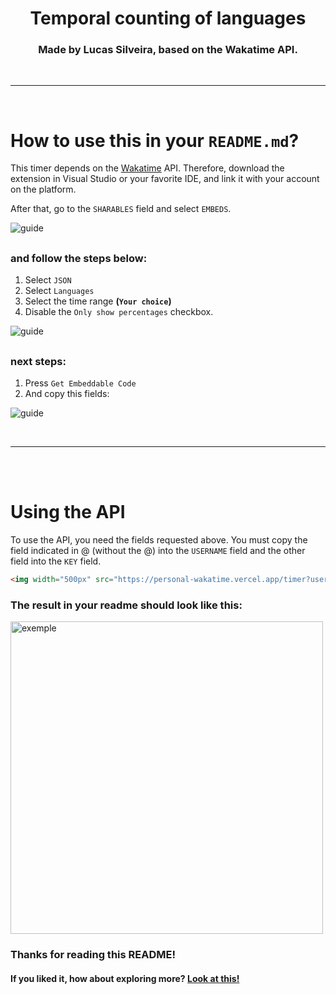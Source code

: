 <div align="center">
  <h1>
    Temporal counting of languages
  </h1>
  <h3>
    Made by Lucas Silveira, based on the Wakatime API.
  </h3>
</div>
<br>
<hr>
<br>

# How to use this in your `README.md`?
This timer depends on the [Wakatime](https://wakatime.com) API. Therefore, download the extension in Visual Studio or your favorite IDE, and link it with your account on the platform.

After that, go to the `SHARABLES` field and select `EMBEDS`.

![guide](https://imgur.com/pBMaLPZ.png)

##
### and follow the steps below:
  1. Select `JSON`
  2. Select `Languages`
  3. Select the time range **(`Your choice`)**
  4. Disable the `Only show percentages` checkbox.

![guide](https://imgur.com/f5Dwfo9.png)

##
### next steps:
  1. Press `Get Embeddable Code` 
  2. And copy this fields:

![guide](https://imgur.com/ZmlZrQf.png)

<br>
<hr>
<br>
<br>

# Using the API
To use the API, you need the fields requested above.
You must copy the field indicated in @ (without the @) into the `USERNAME` field and the other field into the `KEY` field.

```md
<img width="500px" src="https://personal-wakatime.vercel.app/timer?username=&key=" alt="languages">
```

### The result in your readme should look like this:
<img width="500px" src="https://personal-wakatime.vercel.app/timer?username=lucasFelixSilveira&key=0dcd4a43-93dc-40ef-aedc-02527055b1ee" alt="exemple">

### Thanks for reading this README!
#### If you liked it, how about exploring more? [Look at this!](https://github.com/BFlex-lang)
